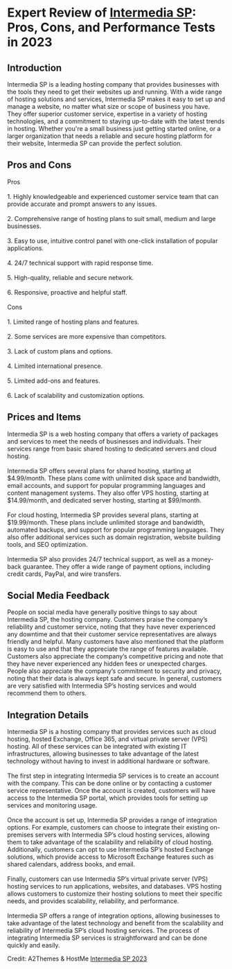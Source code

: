 <h1>Expert Review of <a href="https://a2themes.com/intermedia-sp-reviews">Intermedia SP</a>: Pros, Cons, and Performance Tests in 2023</h1>
<h2>Introduction</h2>
Intermedia SP is a leading hosting company that provides businesses with the tools they need to get their websites up and running. With a wide range of hosting solutions and services, Intermedia SP makes it easy to set up and manage a website, no matter what size or scope of business you have. They offer superior customer service, expertise in a variety of hosting technologies, and a commitment to staying up-to-date with the latest trends in hosting. Whether you're a small business just getting started online, or a larger organization that needs a reliable and secure hosting platform for their website, Intermedia SP can provide the perfect solution.
<h2>Pros and Cons</h2>
Pros<br><br>1. Highly knowledgeable and experienced customer service team that can provide accurate and prompt answers to any issues.<br><br>2. Comprehensive range of hosting plans to suit small, medium and large businesses.<br><br>3. Easy to use, intuitive control panel with one-click installation of popular applications.<br><br>4. 24/7 technical support with rapid response time.<br><br>5. High-quality, reliable and secure network.<br><br>6. Responsive, proactive and helpful staff.<br><br>Cons<br><br>1. Limited range of hosting plans and features.<br><br>2. Some services are more expensive than competitors.<br><br>3. Lack of custom plans and options.<br><br>4. Limited international presence.<br><br>5. Limited add-ons and features.<br><br>6. Lack of scalability and customization options.
<h2>Prices and Items</h2>
Intermedia SP is a web hosting company that offers a variety of packages and services to meet the needs of businesses and individuals. Their services range from basic shared hosting to dedicated servers and cloud hosting. <br><br>Intermedia SP offers several plans for shared hosting, starting at $4.99/month. These plans come with unlimited disk space and bandwidth, email accounts, and support for popular programming languages and content management systems. They also offer VPS hosting, starting at $14.99/month, and dedicated server hosting, starting at $99/month. <br><br>For cloud hosting, Intermedia SP provides several plans, starting at $19.99/month. These plans include unlimited storage and bandwidth, automated backups, and support for popular programming languages. They also offer additional services such as domain registration, website building tools, and SEO optimization. <br><br>Intermedia SP also provides 24/7 technical support, as well as a money-back guarantee. They offer a wide range of payment options, including credit cards, PayPal, and wire transfers.
<h2>Social Media Feedback</h2>
People on social media have generally positive things to say about Intermedia SP, the hosting company. Customers praise the company’s reliability and customer service, noting that they have never experienced any downtime and that their customer service representatives are always friendly and helpful. Many customers have also mentioned that the platform is easy to use and that they appreciate the range of features available. Customers also appreciate the company’s competitive pricing and note that they have never experienced any hidden fees or unexpected charges. People also appreciate the company’s commitment to security and privacy, noting that their data is always kept safe and secure. In general, customers are very satisfied with Intermedia SP’s hosting services and would recommend them to others.
<h2>Integration Details</h2>
Intermedia SP is a hosting company that provides services such as cloud hosting, hosted Exchange, Office 365, and virtual private server (VPS) hosting. All of these services can be integrated with existing IT infrastructures, allowing businesses to take advantage of the latest technology without having to invest in additional hardware or software.<br><br>The first step in integrating Intermedia SP services is to create an account with the company. This can be done online or by contacting a customer service representative. Once the account is created, customers will have access to the Intermedia SP portal, which provides tools for setting up services and monitoring usage.<br><br>Once the account is set up, Intermedia SP provides a range of integration options. For example, customers can choose to integrate their existing on-premises servers with Intermedia SP’s cloud hosting services, allowing them to take advantage of the scalability and reliability of cloud hosting. Additionally, customers can opt to use Intermedia SP’s hosted Exchange solutions, which provide access to Microsoft Exchange features such as shared calendars, address books, and email.<br><br>Finally, customers can use Intermedia SP’s virtual private server (VPS) hosting services to run applications, websites, and databases. VPS hosting allows customers to customize their hosting solutions to meet their specific needs, and provides scalability, reliability, and performance.<br><br>Intermedia SP offers a range of integration options, allowing businesses to take advantage of the latest technology and benefit from the scalability and reliability of Intermedia SP’s cloud hosting services. The process of integrating Intermedia SP services is straightforward and can be done quickly and easily.
<p>Credit: A2Themes & HostMe <a href="https://a2themes.com/intermedia-sp-reviews">Intermedia SP 2023</a></p>